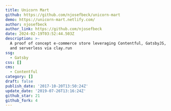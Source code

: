 ```yaml
---
title: Unicorn Mart
github: https://github.com/njosefbeck/unicorn-mart
demo: https://unicorn-mart.netlify.com/
author: njosefbeck
author_link: https://github.com/njosefbeck
date: 2024-02-19T03:52:44.503Z
description: >-
  A proof of concept e-commerce store leveraging Contentful, GatsbyJS, Stripe,
  and serverless via clay.run
ssg:
  - Gatsby
css: []
cms:
  - Contentful
category: []
draft: false
publish_date: '2017-10-20T13:50:24Z'
update_date: '2019-07-26T13:16:24Z'
github_star: 21
github_fork: 4
---
```

